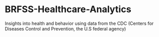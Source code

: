 # BRFSS-Healthcare-Analytics
Insights into health and behavior using data from the CDC (Centers for Diseases Control and Prevention, the U.S federal agency)
